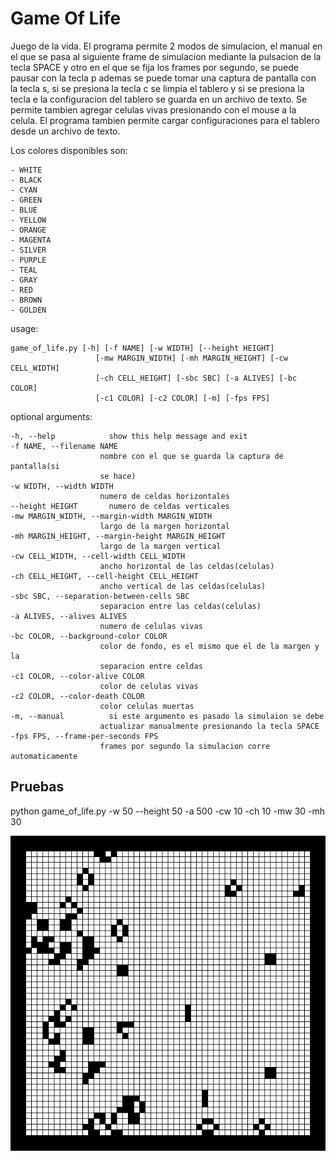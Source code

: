 # Game Of Life

Juego de la vida. El programa permite 2 modos de simulacion, el
manual en el que se pasa al siguiente frame de simulacion mediante la pulsacion
de la tecla SPACE y otro en el que se fija los frames por segundo, se puede
pausar con la tecla p ademas se puede tomar una captura de pantalla con la
tecla s, si se presiona la tecla c se limpia el tablero y si se presiona la
tecla e la configuracion del tablero se guarda en un archivo de texto. Se
permite tambien agregar celulas vivas presionando con el mouse a la celula. El
programa tambien permite cargar configuraciones para el tablero desde un
archivo de texto.

Los colores disponibles son:

    - WHITE
    - BLACK
    - CYAN
    - GREEN
    - BLUE
    - YELLOW
    - ORANGE
    - MAGENTA
    - SILVER
    - PURPLE
    - TEAL
    - GRAY
    - RED
    - BROWN
    - GOLDEN

usage:

    game_of_life.py [-h] [-f NAME] [-w WIDTH] [--height HEIGHT]
                       [-mw MARGIN_WIDTH] [-mh MARGIN_HEIGHT] [-cw CELL_WIDTH]
                       [-ch CELL_HEIGHT] [-sbc SBC] [-a ALIVES] [-bc COLOR]
                       [-c1 COLOR] [-c2 COLOR] [-m] [-fps FPS]


optional arguments:

    -h, --help            show this help message and exit
    -f NAME, --filename NAME
                        nombre con el que se guarda la captura de pantalla(si
                        se hace)
    -w WIDTH, --width WIDTH
                        numero de celdas horizontales
    --height HEIGHT       numero de celdas verticales
    -mw MARGIN_WIDTH, --margin-width MARGIN_WIDTH
                        largo de la margen horizontal
    -mh MARGIN_HEIGHT, --margin-height MARGIN_HEIGHT
                        largo de la margen vertical
    -cw CELL_WIDTH, --cell-width CELL_WIDTH
                        ancho horizontal de las celdas(celulas)
    -ch CELL_HEIGHT, --cell-height CELL_HEIGHT
                        ancho vertical de las celdas(celulas)
    -sbc SBC, --separation-between-cells SBC
                        separacion entre las celdas(celulas)
    -a ALIVES, --alives ALIVES
                        numero de celulas vivas
    -bc COLOR, --background-color COLOR
                        color de fondo, es el mismo que el de la margen y la
                        separacion entre celdas
    -c1 COLOR, --color-alive COLOR
                        color de celulas vivas
    -c2 COLOR, --color-death COLOR
                        color celulas muertas
    -m, --manual          si este argumento es pasado la simulaion se debe
                        actualizar manualmente presionando la tecla SPACE
    -fps FPS, --frame-per-seconds FPS
                        frames por segundo la simulacion corre automaticamente



## Pruebas

python game_of_life.py -w 50 --height 50 -a 500 -cw 10 -ch 10 -mw 30 -mh 30

![](https://github.com/Luispapiernik/Automatas/blob/master/GameOfLife/Images/gameoflife.png)
